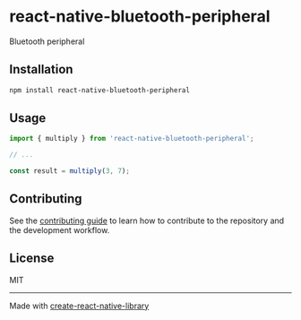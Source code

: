 # react-native-bluetooth-peripheral

Bluetooth peripheral

## Installation


```sh
npm install react-native-bluetooth-peripheral
```


## Usage


```js
import { multiply } from 'react-native-bluetooth-peripheral';

// ...

const result = multiply(3, 7);
```


## Contributing

See the [contributing guide](CONTRIBUTING.md) to learn how to contribute to the repository and the development workflow.

## License

MIT

---

Made with [create-react-native-library](https://github.com/callstack/react-native-builder-bob)
